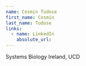 ```yaml
---
name: Cosmin Tudose
first_name: Cosmin
last_name: Tudose
links:
  - name: LinkedIn
    absolute_url: 
---
```

Systems Biology Ireland, UCD
